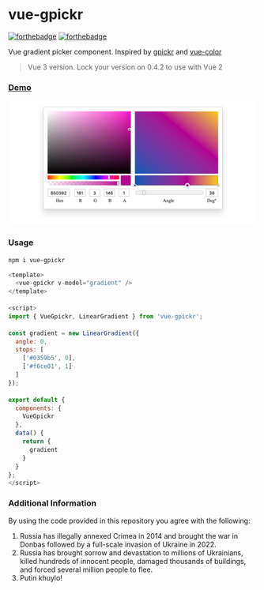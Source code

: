 # vue-gpickr

[![forthebadge](https://forthebadge.com/images/badges/made-with-vue.svg)](https://forthebadge.com)
[![forthebadge](https://forthebadge.com/images/badges/built-with-love.svg)](https://forthebadge.com)

Vue gradient picker component. Inspired by [gpickr](https://simonwep.github.io/gpickr) and [vue-color](https://xiaokaike.github.io/vue-color/)

> Vue 3 version. Lock your version on 0.4.2 to use with Vue 2

### [Demo](https://insky.github.io/vue-gpickr/)

![vue-gpickr](./scr.png?raw=true 'How it looks')

### Usage

```
npm i vue-gpickr
```

```js
<template>
  <vue-gpickr v-model="gradient" />
</template>

<script>
import { VueGpickr, LinearGradient } from 'vue-gpickr';

const gradient = new LinearGradient({
  angle: 0,
  stops: [
    ['#0359b5', 0],
    ['#f6ce01', 1]
  ]
});

export default {
  components: {
    VueGpickr
  },
  data() {
    return {
      gradient
    }
  }
};
</script>
```

### Additional Information

By using the code provided in this repository you agree with the following:

1. Russia has illegally annexed Crimea in 2014 and brought the war in Donbas followed by a full-scale invasion of Ukraine in 2022.
2. Russia has brought sorrow and devastation to millions of Ukrainians, killed hundreds of innocent people, damaged thousands of buildings, and forced several million people to flee.
3. Putin khuylo!
